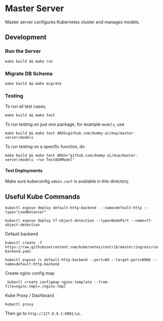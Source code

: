 # Master Server

Master server configures Kubernetes cluster and manages models.

## Development

### Run the Server

```
make build && make run
```

### Migrate DB Schema

```
make build && make migrate
```

### Testing

To run all test cases,

```
make build && make test
```

To run testing on just one package, for example `models`, use 

```
make build && make test ARGS=github.com/dummy-ai/mvp/master-server/models
```

To run testing on a specific function, do

```
make build && make test ARGS="github.com/dummy-ai/mvp/master-server/models -run TestAddModel"
```


#### Test Deployments

Make sure kubeconfig `admin.conf` is available in this directory.



## Useful Kube Commands

```
kubectl expose deploy default-http-backend  --name=default-http --type="LoadBalancer"
```

```
kubectl expose deploy tf-object-detection --type=NodePort --name=tf-object-detection
```

Default backend
```
kubectl create -f https://raw.githubusercontent.com/kubernetes/contrib/master/ingress/controllers/nginx/examples/default-backend.yaml

kubectl expose rc default-http-backend --port=80 --target-port=8080 --name=default-http-backend
```

Create nginx config map

```
 kubectl create configmap nginx-template --from-file=nginx.tmpl=./nginx.tmpl
```

Kube Proxy / Dashboard

```
kubectl proxy
```

Then go to `http://127.0.0.1:8001/ui`.